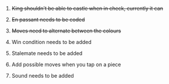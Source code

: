 1. ~~King shouldn't be able to castle when in check, currently it can~~

2. ~~En passant needs to be coded~~

3. ~~Moves need to alternate between the colours~~

4. Win condition needs to be added

5. Stalemate needs to be added

6. Add possible moves when you tap on a piece

7. Sound needs to be added